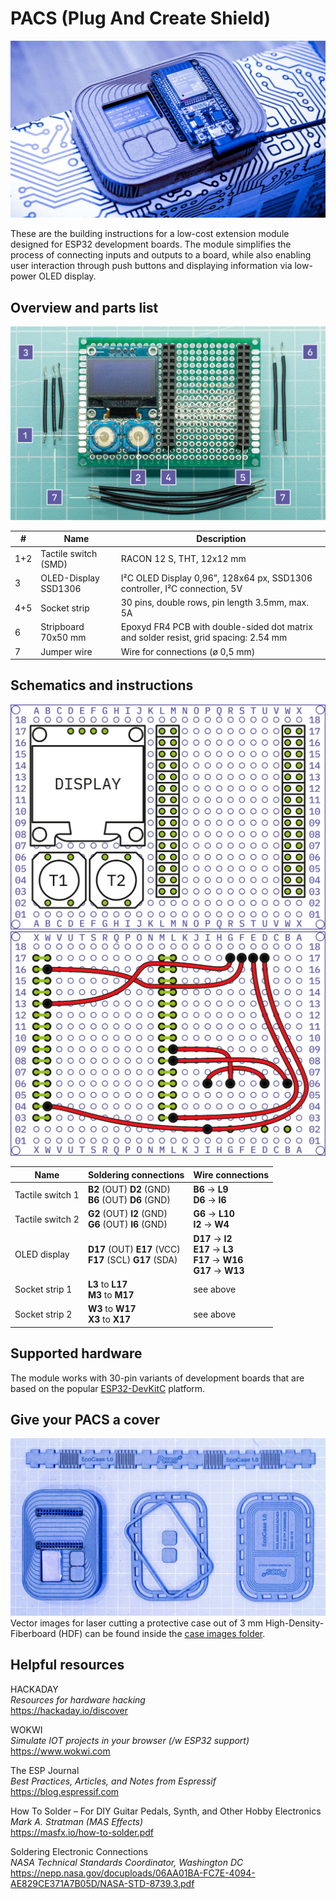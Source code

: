 # PACS (Plug And Create Shield)
![PACS header image](https://raw.githubusercontent.com/moyacrafts/PACS/main/readme_images/PACS_header_image.jpg)

These are the building instructions for a low-cost extension module designed for ESP32 development boards. The module simplifies the process of connecting inputs and outputs to a board, while also enabling user interaction through push buttons and displaying information via low-power OLED display.

## Overview and parts list
![PACS components overview](https://raw.githubusercontent.com/moyacrafts/PACS/main/readme_images/PACS_parts_overview.jpg)

| # | Name |  Description |
| ------------ | ------------ | ------------ |
| 1+2 | Tactile switch (SMD) | RACON 12 S, THT, 12x12 mm |
| 3 | OLED-Display SSD1306 | I²C OLED Display 0,96”, 128x64 px, SSD1306 controller, I²C  connection, 5V |
| 4+5 | Socket strip | 30 pins, double rows, pin length 3.5mm, max. 5A |
| 6 | Stripboard 70x50 mm | Epoxyd FR4 PCB with double-sided dot matrix and solder resist, grid spacing: 2.54 mm |
| 7 | Jumper wire | Wire for connections (ø 0,5 mm) |

## Schematics and instructions
![PACS component placement on the front side](https://raw.githubusercontent.com/moyacrafts/PACS/main/readme_images/PACS_front_components.png)
![PACS component placement on the back side](https://raw.githubusercontent.com/moyacrafts/PACS/main/readme_images/PACS_back_connections.png)

| Name | Soldering connections |  Wire connections |
| ------------ | ------------ | ------------ |
| Tactile switch 1 | **B2** (OUT)	**D2** (GND)<br>**B6** (OUT)	**D6** (GND) | **B6** -> **L9**<br>**D6** -> **I6** |
| Tactile switch 2 | **G2** (OUT)	**I2** (GND)<br>**G6** (OUT)	**I6** (GND) | **G6** -> **L10**<br>**I2** -> **W4** |
| OLED display | **D17** (OUT)	**E17** (VCC)<br>**F17** (SCL)	**G17** (SDA) | **D17** -> **I2**<br>**E17** -> **L3**<br>**F17** -> **W16**<br>**G17** -> **W13** |
| Socket strip 1 | **L3** to **L17**<br>**M3** to **M17** | see above |
| Socket strip 2 | **W3** to **W17**<br>**X3** to **X17** | see above |

## Supported hardware
The module works with 30-pin variants of development boards that are based on the popular [ESP32-DevKitC](https://www.espressif.com/en/products/devkits/esp32-devkitc/overview) platform.

## Give your PACS a cover
![PACS case parts overview](https://raw.githubusercontent.com/moyacrafts/PACS/main/readme_images/PACS_case_parts.jpg)
Vector images for laser cutting a protective case out of 3 mm High-Density-Fiberboard (HDF) can be found inside the [case images folder](https://github.com/moyacrafts/PACS/tree/main/case_images_vector).

## Helpful resources
HACKADAY  
*Resources for hardware hacking*  
https://hackaday.io/discover

WOKWI  
*Simulate IOT projects in your browser (/w ESP32 support)*  
https://www.wokwi.com

The ESP Journal  
*Best Practices, Articles, and Notes from Espressif*  
https://blog.espressif.com

How To Solder – For DIY Guitar Pedals, Synth, and Other Hobby Electronics  
*Mark A. Stratman (MAS Effects)*  
https://masfx.io/how-to-solder.pdf

Soldering Electronic Connections  
*NASA Technical Standards Coordinator, Washington DC*  
https://nepp.nasa.gov/docuploads/06AA01BA-FC7E-4094-AE829CE371A7B05D/NASA-STD-8739.3.pdf

